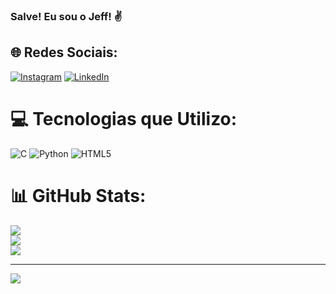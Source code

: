 ### Salve! Eu sou o Jeff! ✌️


## 🌐 Redes Sociais:
[![Instagram](https://img.shields.io/badge/Instagram-%23E4405F.svg?logo=Instagram&logoColor=white)](https://instagram.com/https://www.instagram.com/jefferson.amorym/) [![LinkedIn](https://img.shields.io/badge/LinkedIn-%230077B5.svg?logo=linkedin&logoColor=white)](https://linkedin.com/in/https://www.linkedin.com/in/jefferson-amorim-da-costa-23b515295/) 

# 💻 Tecnologias que Utilizo:
![C](https://img.shields.io/badge/c-%2300599C.svg?style=for-the-badge&logo=c&logoColor=white) ![Python](https://img.shields.io/badge/python-3670A0?style=for-the-badge&logo=python&logoColor=ffdd54) ![HTML5](https://img.shields.io/badge/html5-%23E34F26.svg?style=for-the-badge&logo=html5&logoColor=white)
# 📊 GitHub Stats:
![](https://github-readme-stats.vercel.app/api?username=JeffersonAmorimdaCosta&theme=merko&hide_border=false&include_all_commits=false&count_private=false)<br/>
![](https://github-readme-streak-stats.herokuapp.com/?user=JeffersonAmorimdaCosta&theme=merko&hide_border=false)<br/>
![](https://github-readme-stats.vercel.app/api/top-langs/?username=JeffersonAmorimdaCosta&theme=merko&hide_border=false&include_all_commits=false&count_private=false&layout=compact)

---
[![](https://visitcount.itsvg.in/api?id=JeffersonAmorimdaCosta&icon=0&color=0)](https://visitcount.itsvg.in)
